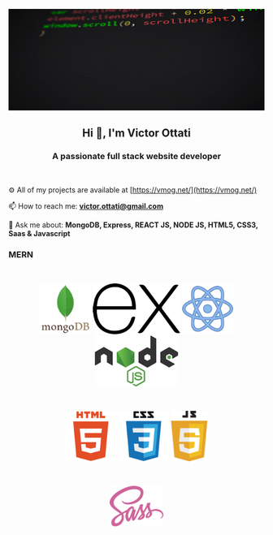 
<p align="center">
    <img width="100%" height="200px" src="images/giphy.gif" alt="image" />
</p>

<h2 align="center">Hi 👋, I'm Victor Ottati</h2>
<h3 align="center">A passionate full stack website developer</h3>
<br />

⚙️ All of my projects are available at [https://vmog.net/](https://vmog.net/)  

📫 How to reach me: **victor.ottati@gmail.com**  

💬 Ask me about: **MongoDB, Express, REACT JS, NODE JS, HTML5, CSS3, Saas & Javascript**
<br>

### MERN

<br>
<p align="center">
    <img height="100px" src="images/mongodb.svg" alt="logo html5" />
    <img height="100px" src="images/express.svg" alt="logo css3" />
    <img height="100px" src="images/react.svg" alt="logo javascript" />
    <img height="100px" src="images/nodejs.svg" alt="logo javascript" />
</p>

<br>
<p align="center">
    <img height="100px" src="images/html5.svg" alt="logo html5" />
    <img height="100px" src="images/css3.svg" alt="logo css3" />
    <img height="100px" src="images/javascript.svg" alt="logo javascript" />
</p>

<br>
<p align="center">
    <img height="80px" src="images/sass.svg" alt="logo javascript" />
</p>
